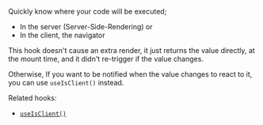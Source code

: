 Quickly know where your code will be executed;

- In the server (Server-Side-Rendering) or
- In the client, the navigator

This hook doesn't cause an extra render, it just returns the value directly, at the mount time, and it didn't re-trigger if the value changes.

Otherwise, If you want to be notified when the value changes to react to it, you can use `useIsClient()` instead.

Related hooks:

- [`useIsClient()`](/react-hook/use-is-client)
